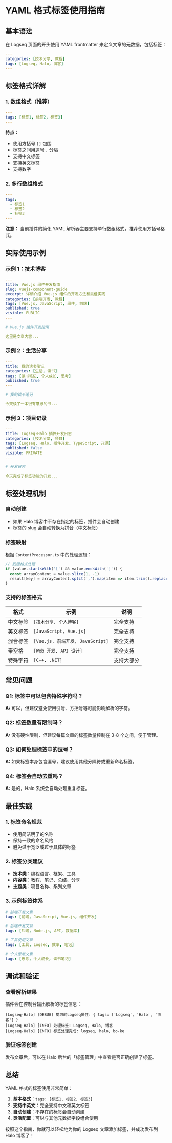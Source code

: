 # YAML 格式标签使用指南

## 基本语法

在 Logseq 页面的开头使用 YAML frontmatter 来定义文章的元数据，包括标签：

```yaml
---
categories: [技术分享, 教程]
tags: [Logseq, Halo, 博客]
---
```

## 标签格式详解

### 1. 数组格式（推荐）

```yaml
---
tags: [标签1, 标签2, 标签3]
---
```

**特点：**
- 使用方括号 `[]` 包围
- 标签之间用逗号 `,` 分隔
- 支持中文标签
- 支持英文标签
- 支持数字

### 2. 多行数组格式

```yaml
---
tags:
  - 标签1
  - 标签2
  - 标签3
---
```

**注意：** 当前插件的简化 YAML 解析器主要支持单行数组格式，推荐使用方括号格式。

## 实际使用示例

### 示例 1：技术博客

```yaml
---
title: Vue.js 组件开发指南
slug: vuejs-component-guide
excerpt: 详细介绍 Vue.js 组件的开发方法和最佳实践
categories: [前端开发, 教程]
tags: [Vue.js, JavaScript, 组件, 前端]
published: true
visible: PUBLIC
---

# Vue.js 组件开发指南

这里是文章内容...
```

### 示例 2：生活分享

```yaml
---
title: 我的读书笔记
categories: [生活, 读书]
tags: [读书笔记, 个人成长, 思考]
published: true
---

# 我的读书笔记

今天读了一本很有意思的书...
```

### 示例 3：项目记录

```yaml
---
title: Logseq-Halo 插件开发日志
categories: [技术分享, 项目]
tags: [Logseq, Halo, 插件开发, TypeScript, 开源]
published: false
visible: PRIVATE
---

# 开发日志

今天完成了标签功能的开发...
```

## 标签处理机制

### 自动创建
- 如果 Halo 博客中不存在指定的标签，插件会自动创建
- 标签的 slug 会自动转换为拼音（中文标签）

### 标签映射
根据 `ContentProcessor.ts` 中的处理逻辑：

```typescript
// 数组格式处理
if (value.startsWith('[') && value.endsWith(']')) {
  const arrayContent = value.slice(1, -1)
  result[key] = arrayContent.split(',').map(item => item.trim().replace(/["']/g, ''))
}
```

### 支持的标签格式

| 格式 | 示例 | 说明 |
|------|------|------|
| 中文标签 | `[技术分享, 个人博客]` | 完全支持 |
| 英文标签 | `[JavaScript, Vue.js]` | 完全支持 |
| 混合标签 | `[Vue.js, 前端开发, JavaScript]` | 完全支持 |
| 带空格 | `[Web 开发, API 设计]` | 完全支持 |
| 特殊字符 | `[C++, .NET]` | 支持大部分 |

## 常见问题

### Q1: 标签中可以包含特殊字符吗？
**A:** 可以，但建议避免使用引号、方括号等可能影响解析的字符。

### Q2: 标签数量有限制吗？
**A:** 没有硬性限制，但建议每篇文章的标签数量控制在 3-8 个之间，便于管理。

### Q3: 如何处理标签中的逗号？
**A:** 如果标签本身包含逗号，建议使用其他分隔符或重新命名标签。

### Q4: 标签会自动去重吗？
**A:** 是的，Halo 系统会自动处理重复标签。

## 最佳实践

### 1. 标签命名规范
- 使用简洁明了的名称
- 保持一致的命名风格
- 避免过于宽泛或过于具体的标签

### 2. 标签分类建议
- **技术类**：编程语言、框架、工具
- **内容类**：教程、笔记、总结、分享
- **主题类**：项目名称、系列文章

### 3. 示例标签体系

```yaml
# 前端开发文章
tags: [前端, JavaScript, Vue.js, 组件开发]

# 后端开发文章  
tags: [后端, Node.js, API, 数据库]

# 工具使用文章
tags: [工具, Logseq, 效率, 笔记]

# 个人思考文章
tags: [思考, 个人成长, 读书笔记]
```

## 调试和验证

### 查看解析结果
插件会在控制台输出解析的标签信息：

```
[Logseq-Halo] [DEBUG] 提取的Logseq属性: { tags: ['Logseq', 'Halo', '博客'] }
[Logseq-Halo] [INFO] 处理标签: Logseq, Halo, 博客
[Logseq-Halo] [INFO] 标签处理完成: logseq, halo, bo-ke
```

### 验证标签创建
发布文章后，可以在 Halo 后台的「标签管理」中查看是否正确创建了标签。

## 总结

YAML 格式的标签使用非常简单：

1. **基本格式**：`tags: [标签1, 标签2, 标签3]`
2. **支持中英文**：完全支持中文和英文标签
3. **自动创建**：不存在的标签会自动创建
4. **灵活配置**：可以与其他元数据字段组合使用

按照这个指南，你就可以轻松地为你的 Logseq 文章添加标签，并成功发布到 Halo 博客了！